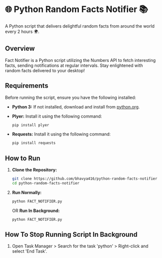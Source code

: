 # 🌐 Python Random Facts Notifier 📚

A Python script that delivers delightful random facts from around the world every 2 hours 🌍.

## Overview

Fact Notifier is a Python script utilizing the Numbers API to fetch interesting facts, sending notifications at regular intervals. Stay enlightened with random facts delivered to your desktop!

## Requirements

Before running the script, ensure you have the following installed:

- **Python 3:** If not installed, download and install from [python.org](https://www.python.org/downloads/).
- **Plyer:** Install it using the following command:

    ```bash
    pip install plyer
    ```
- **Requests:** Install it using the following command:

    ```bash
    pip install requests
    ```
## How to Run

1. **Clone the Repository:**
   ```bash
   git clone https://github.com/bhavya416/python-random-facts-notifier.git
   cd python-random-facts-notifier
   ```
2. **Run Normally:**
   ```bash
   python FACT_NOTIFIER.py
   ```

   OR
   **Run In Background:**
   ```bash
   python FACT_NOTIFIER.py
   ```

## How To Stop Running Script In Background

1. Open Task Manager > Search for the task 'python' > Right-click and select 'End Task'.
